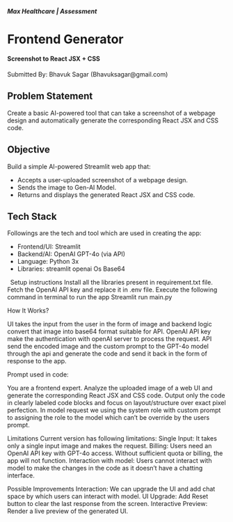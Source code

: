 <h5>Max Healthcare | Assessment</h5>
<h1>Frontend Generator</h1>
<h4>Screenshot to React JSX + CSS</h4>
<p>Submitted By: Bhavuk Sagar (Bhavuksagar@gmail.com)</p>

<h2>Problem Statement</h2>
<p>Create a basic AI-powered tool that can take a screenshot of a webpage design and automatically generate the corresponding React JSX and CSS code.</p>

<h2>Objective</h2>
Build a simple AI-powered Streamlit web app that:
<ul>
<li>Accepts a user-uploaded screenshot of a webpage design.</li>
<li>Sends the image to Gen-AI Model.</li>
<li>Returns and displays the generated React JSX and CSS code.</li>

</ul>
<h2>Tech Stack</h2>
Followings are the tech and tool which are used in creating the app:
<ul>
<li>Frontend/UI: Streamlit</li>
<li>Backend/AI: OpenAI GPT-4o (via API)</li>
<li>Language: Python 3x</li>
<li>Libraries:
streamlit
openai
Os 
Base64
</ul>



 Setup instructions
Install all the libraries present in requirement.txt file.
Fetch the OpenAI API key and replace it in .env file.
Execute the following command in terminal to run the app
Streamlit run main.py

How It Works?

UI takes the input from the user in the form of image and backend logic convert that image into base64 format suitable for API.
OpenAI API key make the authentication with openAI server to process the request.
API send the encoded image and the custom prompt to the GPT-4o model through the api and generate the code and send it back in the form of response to the app.

Prompt used in code: 


You are a frontend expert. Analyze the uploaded image of a web UI and generate the corresponding React JSX and CSS code.
Output only the code in clearly labeled code blocks and focus on layout/structure over exact pixel perfection.
In model request we using the system role with custom prompt to assigning the role to the model which can’t be override by the users prompt.

Limitations
Current version has following limitations:
Single Input: It takes only a single input image and makes the request.
Billing: Users need an OpenAI API key with GPT-4o access. Without sufficient quota or billing, the app will not function.
 Interaction with model: Users cannot interact with model to make the changes in the code as it doesn’t have a chatting interface.

Possible Improvements
Interaction: We can upgrade the UI and add chat space by which users can interact with model.
UI Upgrade: Add Reset button to clear the last response from the screen.
Interactive Preview: Render a live preview of the generated UI.



